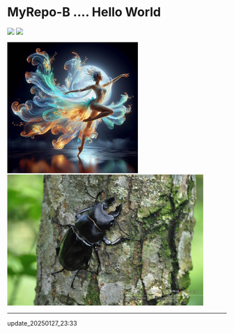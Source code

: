 ﻿# MyRepo-B .... Hello World

<img src="https://emasterstudio.github.io/HelloWorld/20240218_AIGC_Bing_%E8%9B%87%E5%B9%B4%E7%B4%99%E9%9B%95%E8%A8%AD%E8%A8%88_S056-02(Share).jpg" width="300"> <img src="https://emasterstudio.github.io/HelloWorld/20240218_AIGC_Bing_%E8%9B%87%E5%B9%B4%E7%B4%99%E9%9B%95%E8%A8%AD%E8%A8%88_S027-04(Share).jpg" width="300">

<img src="20240105_AIGC_Bing_美麗藝術性_S004-01.jpg" width="300"> <img src="2014_0629_0719_update_share.jpg" height="300">

---

update_20250127_23:33 



